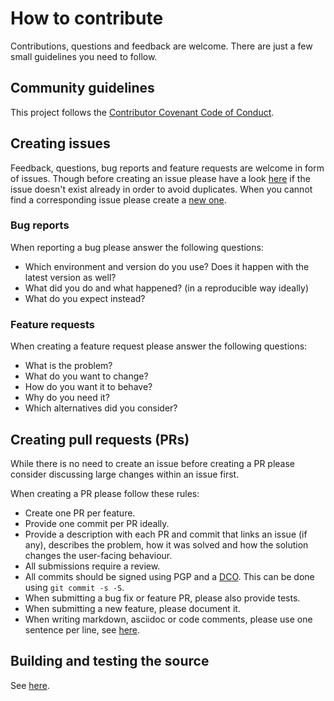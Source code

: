 # How to contribute

Contributions, questions and feedback are welcome.
There are just a few small guidelines you need to follow.

## Community guidelines

This project follows the [Contributor Covenant Code of Conduct](./CODE_OF_CONDUCT.md).

## Creating issues

Feedback, questions, bug reports and feature requests are welcome in form of issues.
Though before creating an issue please have a look [here](https://github.com/mgoltzsche/khelm/issues) if the issue doesn't exist already in order to avoid duplicates.
When you cannot find a corresponding issue please create a [new one](https://github.com/mgoltzsche/khelm/issues/new/choose).

### Bug reports

When reporting a bug please answer the following questions:
* Which environment and version do you use? Does it happen with the latest version as well?
* What did you do and what happened? (in a reproducible way ideally)
* What do you expect instead?

### Feature requests

When creating a feature request please answer the following questions:
* What is the problem?
* What do you want to change?
* How do you want it to behave?
* Why do you need it?
* Which alternatives did you consider?

## Creating pull requests (PRs)

While there is no need to create an issue before creating a PR please consider discussing large changes within an issue first.

When creating a PR please follow these rules:
* Create one PR per feature.
* Provide one commit per PR ideally.
* Provide a description with each PR and commit that links an issue (if any), describes the problem, how it was solved and how the solution changes the user-facing behaviour.
* All submissions require a review.
* All commits should be signed using PGP and a [DCO](https://en.wikipedia.org/wiki/Developer_Certificate_of_Origin). This can be done using `git commit -s -S`.
* When submitting a bug fix or feature PR, please also provide tests.
* When submitting a new feature, please document it.
* When writing markdown, asciidoc or code comments, please use one sentence per line, see [here](https://mattwidmann.net/notes/using-markdown-effectively/).

## Building and testing the source

See [here](./README.md#build-and-test).
